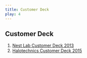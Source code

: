 ```yaml
---
title: Customer Deck
play: 4
---
```


## Customer Deck

  01. [Nest Lab Customer Deck 2013](01-nest-lab-customer-deck-2013.pptx)
  02. [Halotechnics Customer Deck 2015](02-halotechnics-customer-deck-2015.pptx)

